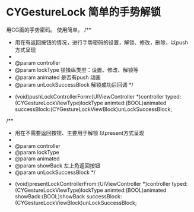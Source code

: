 # CYGestureLock 简单的手势解锁
用CG画的手势密码。
使用简单。
/**
 *  用在有返回按钮的情况，进行手势密码的设置，解锁、修改，删除，以push 方式呈现
 *
 *  @param controller
 *  @param lockType           锁操纵类型：设置、修改、解锁等
 *  @param animated           是否有push 动画
 *  @param unLockSuccessBlock 解锁成功后回调
 */
+ (void)pushLockControllerForm:(UIViewController *)controller typed:(CYGestureLockViewType)lockType animted:(BOOL)animated successBlock:(CYGestureLockViewBlock)unLockSuccessBlock;

/**
 *  用在不需要返回按钮、主要用于解锁 以present方式呈现
 *
 *  @param controller
 *  @param lockType
 *  @param animated
 *  @param showBack 左上角返回按钮
 *  @param unLockSuccessBlock
 */
+ (void)presentLockControllerFrom:(UIViewController *)controller typed:(CYGestureLockViewType)lockType animted:(BOOL)animated showBack:(BOOL)showBack successBlock:(CYGestureLockViewBlock)unLockSuccessBlock;
